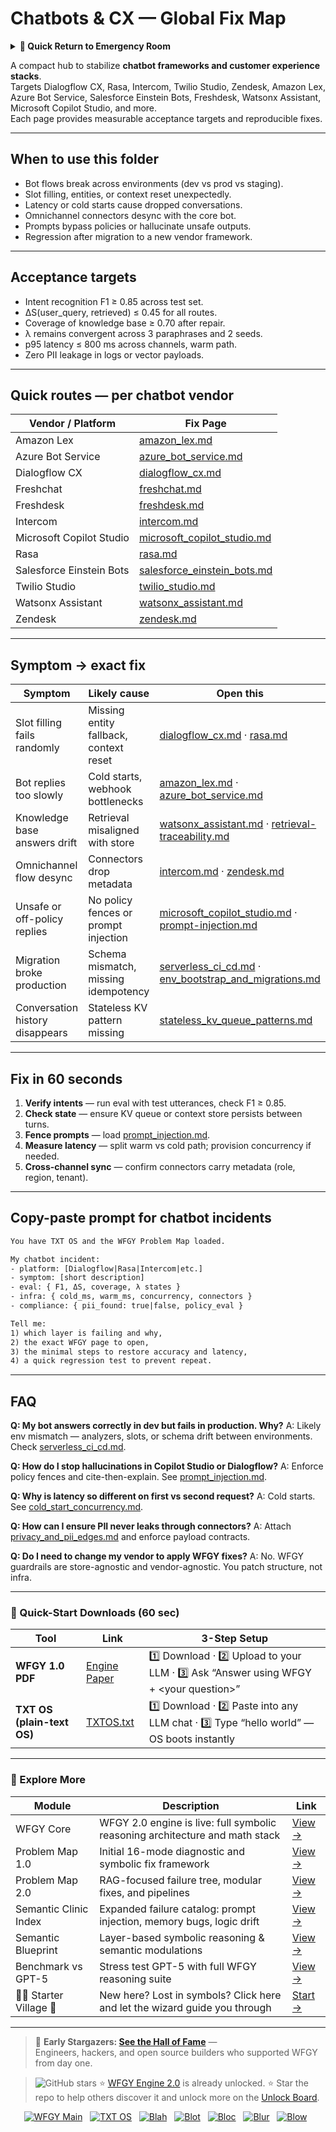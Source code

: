 # Chatbots & CX — Global Fix Map

<details>
  <summary><strong>🏥 Quick Return to Emergency Room</strong></summary>

<br>

  > You are in a specialist desk.  
  > For full triage and doctors on duty, return here:  
  > 
  > - [**WFGY Global Fix Map** — main Emergency Room, 300+ structured fixes](https://github.com/onestardao/WFGY/blob/main/ProblemMap/GlobalFixMap/README.md)  
  > - [**WFGY Problem Map 1.0** — 16 reproducible failure modes](https://github.com/onestardao/WFGY/blob/main/ProblemMap/README.md)  
  > 
  > Think of this page as a sub-room.  
  > If you want full consultation and prescriptions, go back to the Emergency Room lobby.
</details>

A compact hub to stabilize **chatbot frameworks and customer experience stacks**.  
Targets Dialogflow CX, Rasa, Intercom, Twilio Studio, Zendesk, Amazon Lex, Azure Bot Service, Salesforce Einstein Bots, Freshdesk, Watsonx Assistant, Microsoft Copilot Studio, and more.  
Each page provides measurable acceptance targets and reproducible fixes.

---

## When to use this folder
- Bot flows break across environments (dev vs prod vs staging).  
- Slot filling, entities, or context reset unexpectedly.  
- Latency or cold starts cause dropped conversations.  
- Omnichannel connectors desync with the core bot.  
- Prompts bypass policies or hallucinate unsafe outputs.  
- Regression after migration to a new vendor framework.  

---

## Acceptance targets
- Intent recognition F1 ≥ 0.85 across test set.  
- ΔS(user_query, retrieved) ≤ 0.45 for all routes.  
- Coverage of knowledge base ≥ 0.70 after repair.  
- λ remains convergent across 3 paraphrases and 2 seeds.  
- p95 latency ≤ 800 ms across channels, warm path.  
- Zero PII leakage in logs or vector payloads.  

---

## Quick routes — per chatbot vendor

| Vendor / Platform | Fix Page |
|-------------------|----------|
| Amazon Lex | [amazon_lex.md](./amazon_lex.md) |
| Azure Bot Service | [azure_bot_service.md](./azure_bot_service.md) |
| Dialogflow CX | [dialogflow_cx.md](./dialogflow_cx.md) |
| Freshchat | [freshchat.md](./freshchat.md) |
| Freshdesk | [freshdesk.md](./freshdesk.md) |
| Intercom | [intercom.md](./intercom.md) |
| Microsoft Copilot Studio | [microsoft_copilot_studio.md](./microsoft_copilot_studio.md) |
| Rasa | [rasa.md](./rasa.md) |
| Salesforce Einstein Bots | [salesforce_einstein_bots.md](./salesforce_einstein_bots.md) |
| Twilio Studio | [twilio_studio.md](./twilio_studio.md) |
| Watsonx Assistant | [watsonx_assistant.md](./watsonx_assistant.md) |
| Zendesk | [zendesk.md](./zendesk.md) |

---

## Symptom → exact fix

| Symptom | Likely cause | Open this |
|---------|--------------|-----------|
| Slot filling fails randomly | Missing entity fallback, context reset | [dialogflow_cx.md](./dialogflow_cx.md) · [rasa.md](./rasa.md) |
| Bot replies too slowly | Cold starts, webhook bottlenecks | [amazon_lex.md](./amazon_lex.md) · [azure_bot_service.md](./azure_bot_service.md) |
| Knowledge base answers drift | Retrieval misaligned with store | [watsonx_assistant.md](./watsonx_assistant.md) · [retrieval-traceability.md](../../retrieval-traceability.md) |
| Omnichannel flow desync | Connectors drop metadata | [intercom.md](./intercom.md) · [zendesk.md](./zendesk.md) |
| Unsafe or off-policy replies | No policy fences or prompt injection | [microsoft_copilot_studio.md](./microsoft_copilot_studio.md) · [prompt-injection.md](../../Safety_PromptIntegrity/prompt_injection.md) |
| Migration broke production | Schema mismatch, missing idempotency | [serverless_ci_cd.md](../Cloud_Serverless/serverless_ci_cd.md) · [env_bootstrap_and_migrations.md](../Cloud_Serverless/env_bootstrap_and_migrations.md) |
| Conversation history disappears | Stateless KV pattern missing | [stateless_kv_queue_patterns.md](../Cloud_Serverless/stateless_kv_queue_patterns.md) |

---

## Fix in 60 seconds

1. **Verify intents** — run eval with test utterances, check F1 ≥ 0.85.  
2. **Check state** — ensure KV queue or context store persists between turns.  
3. **Fence prompts** — load [prompt_injection.md](../../Safety_PromptIntegrity/prompt_injection.md).  
4. **Measure latency** — split warm vs cold path; provision concurrency if needed.  
5. **Cross-channel sync** — confirm connectors carry metadata (role, region, tenant).  

---

## Copy-paste prompt for chatbot incidents

```txt
You have TXT OS and the WFGY Problem Map loaded.

My chatbot incident:
- platform: [Dialogflow|Rasa|Intercom|etc.]
- symptom: [short description]
- eval: { F1, ΔS, coverage, λ states }
- infra: { cold_ms, warm_ms, concurrency, connectors }
- compliance: { pii_found: true|false, policy_eval }

Tell me:
1) which layer is failing and why,
2) the exact WFGY page to open,
3) the minimal steps to restore accuracy and latency,
4) a quick regression test to prevent repeat.
````

---

## FAQ

**Q: My bot answers correctly in dev but fails in production. Why?**
A: Likely env mismatch — analyzers, slots, or schema drift between environments. Check [serverless\_ci\_cd.md](../Cloud_Serverless/serverless_ci_cd.md).

**Q: How do I stop hallucinations in Copilot Studio or Dialogflow?**
A: Enforce policy fences and cite-then-explain. See [prompt\_injection.md](../../Safety_PromptIntegrity/prompt_injection.md).

**Q: Why is latency so different on first vs second request?**
A: Cold starts. See [cold\_start\_concurrency.md](../Cloud_Serverless/cold_start_concurrency.md).

**Q: How can I ensure PII never leaks through connectors?**
A: Attach [privacy\_and\_pii\_edges.md](../Cloud_Serverless/privacy_and_pii_edges.md) and enforce payload contracts.

**Q: Do I need to change my vendor to apply WFGY fixes?**
A: No. WFGY guardrails are store-agnostic and vendor-agnostic. You patch structure, not infra.

---
### 🔗 Quick-Start Downloads (60 sec)

| Tool | Link | 3-Step Setup |
|------|------|--------------|
| **WFGY 1.0 PDF** | [Engine Paper](https://github.com/onestardao/WFGY/blob/main/I_am_not_lizardman/WFGY_All_Principles_Return_to_One_v1.0_PSBigBig_Public.pdf) | 1️⃣ Download · 2️⃣ Upload to your LLM · 3️⃣ Ask “Answer using WFGY + \<your question>” |
| **TXT OS (plain-text OS)** | [TXTOS.txt](https://github.com/onestardao/WFGY/blob/main/OS/TXTOS.txt) | 1️⃣ Download · 2️⃣ Paste into any LLM chat · 3️⃣ Type “hello world” — OS boots instantly |

---

### 🧭 Explore More

| Module                | Description                                              | Link     |
|-----------------------|----------------------------------------------------------|----------|
| WFGY Core             | WFGY 2.0 engine is live: full symbolic reasoning architecture and math stack | [View →](https://github.com/onestardao/WFGY/tree/main/core/README.md) |
| Problem Map 1.0       | Initial 16-mode diagnostic and symbolic fix framework    | [View →](https://github.com/onestardao/WFGY/tree/main/ProblemMap/README.md) |
| Problem Map 2.0       | RAG-focused failure tree, modular fixes, and pipelines   | [View →](https://github.com/onestardao/WFGY/blob/main/ProblemMap/rag-architecture-and-recovery.md) |
| Semantic Clinic Index | Expanded failure catalog: prompt injection, memory bugs, logic drift | [View →](https://github.com/onestardao/WFGY/blob/main/ProblemMap/SemanticClinicIndex.md) |
| Semantic Blueprint    | Layer-based symbolic reasoning & semantic modulations   | [View →](https://github.com/onestardao/WFGY/tree/main/SemanticBlueprint/README.md) |
| Benchmark vs GPT-5    | Stress test GPT-5 with full WFGY reasoning suite         | [View →](https://github.com/onestardao/WFGY/tree/main/benchmarks/benchmark-vs-gpt5/README.md) |
| 🧙‍♂️ Starter Village 🏡 | New here? Lost in symbols? Click here and let the wizard guide you through | [Start →](https://github.com/onestardao/WFGY/blob/main/StarterVillage/README.md) |

---

> 👑 **Early Stargazers: [See the Hall of Fame](https://github.com/onestardao/WFGY/tree/main/stargazers)** —  
> Engineers, hackers, and open source builders who supported WFGY from day one.

> <img src="https://img.shields.io/github/stars/onestardao/WFGY?style=social" alt="GitHub stars"> ⭐ [WFGY Engine 2.0](https://github.com/onestardao/WFGY/blob/main/core/README.md) is already unlocked. ⭐ Star the repo to help others discover it and unlock more on the [Unlock Board](https://github.com/onestardao/WFGY/blob/main/STAR_UNLOCKS.md).

<div align="center">

[![WFGY Main](https://img.shields.io/badge/WFGY-Main-red?style=flat-square)](https://github.com/onestardao/WFGY)
&nbsp;
[![TXT OS](https://img.shields.io/badge/TXT%20OS-Reasoning%20OS-orange?style=flat-square)](https://github.com/onestardao/WFGY/tree/main/OS)
&nbsp;
[![Blah](https://img.shields.io/badge/Blah-Semantic%20Embed-yellow?style=flat-square)](https://github.com/onestardao/WFGY/tree/main/OS/BlahBlahBlah)
&nbsp;
[![Blot](https://img.shields.io/badge/Blot-Persona%20Core-green?style=flat-square)](https://github.com/onestardao/WFGY/tree/main/OS/BlotBlotBlot)
&nbsp;
[![Bloc](https://img.shields.io/badge/Bloc-Reasoning%20Compiler-blue?style=flat-square)](https://github.com/onestardao/WFGY/tree/main/OS/BlocBlocBloc)
&nbsp;
[![Blur](https://img.shields.io/badge/Blur-Text2Image%20Engine-navy?style=flat-square)](https://github.com/onestardao/WFGY/tree/main/OS/BlurBlurBlur)
&nbsp;
[![Blow](https://img.shields.io/badge/Blow-Game%20Logic-purple?style=flat-square)](https://github.com/onestardao/WFGY/tree/main/OS/BlowBlowBlow)
&nbsp;
</div>
